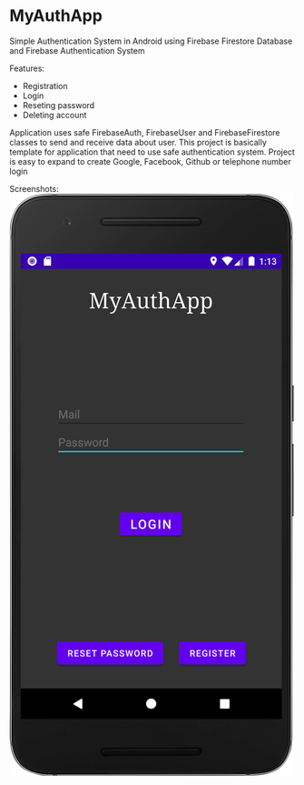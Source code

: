 # MyAuthApp

Simple Authentication System in Android using Firebase Firestore Database and Firebase Authentication System

Features:
  - Registration
  - Login
  - Reseting password
  - Deleting account

Application uses safe FirebaseAuth, FirebaseUser and FirebaseFirestore classes to send and receive data about user. This project is basically template for application that need to use safe authentication system. Project is easy to expand to create Google, Facebook, Github or telephone number login

Screenshots:
!["0"](/screenshots/main.png?raw=true)
